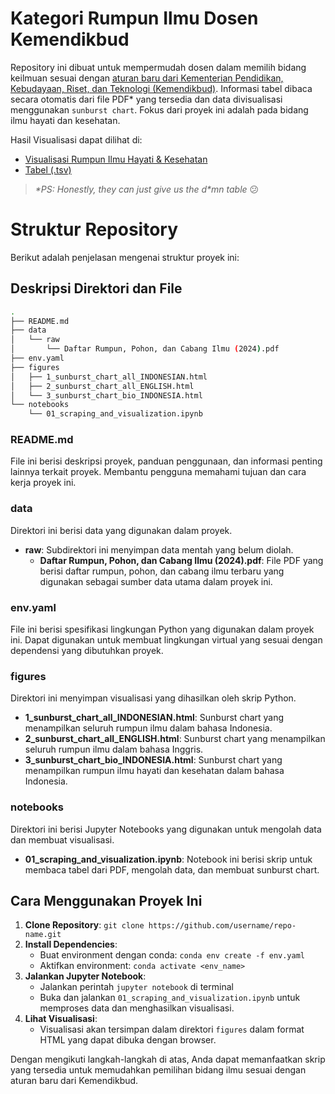 # Kategori Rumpun Ilmu Dosen Kemendikbud
Repository ini dibuat untuk mempermudah dosen dalam memilih bidang keilmuan sesuai dengan [aturan baru dari Kementerian Pendidikan, Kebudayaan, Riset, dan Teknologi (Kemendikbud)](https://pusatinformasi.sister.kemdikbud.go.id/hc/en-gb/articles/31608506732057-Informasi-Umum-Rumpun-Ilmu). Informasi tabel dibaca secara otomatis dari file PDF* yang tersedia dan data divisualisasi menggunakan `sunburst chart`. Fokus dari proyek ini adalah pada bidang ilmu hayati dan kesehatan.

Hasil Visualisasi dapat dilihat di: 
- [Visualisasi Rumpun Ilmu Hayati & Kesehatan](https://htmlpreview.github.io/?https://github.com/lab-biotek-bio-ugm/rumpun_ilmu_kemdikbud/blob/main/figures/3_sunburst_chart_bio_INDONESIA.html)
- [Tabel (.tsv)](data/processed/Daftar_Rumpun_Pohon_dan_Cabang_Ilmu_(Diperbarui_05_Juni_2024).tsv)

> *\*PS: Honestly, they can just give us the d\*mn table* :confused:

# Struktur Repository

Berikut adalah penjelasan mengenai struktur proyek ini:


## Deskripsi Direktori dan File

```bash
.
├── README.md
├── data
│   └── raw
│       └── Daftar Rumpun, Pohon, dan Cabang Ilmu (2024).pdf
├── env.yaml
├── figures
│   ├── 1_sunburst_chart_all_INDONESIAN.html
│   ├── 2_sunburst_chart_all_ENGLISH.html
│   └── 3_sunburst_chart_bio_INDONESIA.html
└── notebooks
    └── 01_scraping_and_visualization.ipynb
```

### README.md
File ini berisi deskripsi proyek, panduan penggunaan, dan informasi penting lainnya terkait proyek. Membantu pengguna memahami tujuan dan cara kerja proyek ini.

### data
Direktori ini berisi data yang digunakan dalam proyek.

- **raw**: Subdirektori ini menyimpan data mentah yang belum diolah.
  - **Daftar Rumpun, Pohon, dan Cabang Ilmu (2024).pdf**: File PDF yang berisi daftar rumpun, pohon, dan cabang ilmu terbaru yang digunakan sebagai sumber data utama dalam proyek ini.

### env.yaml
File ini berisi spesifikasi lingkungan Python yang digunakan dalam proyek ini. Dapat digunakan untuk membuat lingkungan virtual yang sesuai dengan dependensi yang dibutuhkan proyek.

### figures
Direktori ini menyimpan visualisasi yang dihasilkan oleh skrip Python.

- **1_sunburst_chart_all_INDONESIAN.html**: Sunburst chart yang menampilkan seluruh rumpun ilmu dalam bahasa Indonesia.
- **2_sunburst_chart_all_ENGLISH.html**: Sunburst chart yang menampilkan seluruh rumpun ilmu dalam bahasa Inggris.
- **3_sunburst_chart_bio_INDONESIA.html**: Sunburst chart yang menampilkan rumpun ilmu hayati dan kesehatan dalam bahasa Indonesia.

### notebooks
Direktori ini berisi Jupyter Notebooks yang digunakan untuk mengolah data dan membuat visualisasi.

- **01_scraping_and_visualization.ipynb**: Notebook ini berisi skrip untuk membaca tabel dari PDF, mengolah data, dan membuat sunburst chart.

## Cara Menggunakan Proyek Ini

1. **Clone Repository**: `git clone https://github.com/username/repo-name.git`
2. **Install Dependencies**:
   - Buat environment dengan conda: `conda env create -f env.yaml`
   - Aktifkan environment: `conda activate <env_name>`
3. **Jalankan Jupyter Notebook**:
   - Jalankan perintah `jupyter notebook` di terminal
   - Buka dan jalankan `01_scraping_and_visualization.ipynb` untuk memproses data dan menghasilkan visualisasi.
4. **Lihat Visualisasi**:
   - Visualisasi akan tersimpan dalam direktori `figures` dalam format HTML yang dapat dibuka dengan browser.

Dengan mengikuti langkah-langkah di atas, Anda dapat memanfaatkan skrip yang tersedia untuk memudahkan pemilihan bidang ilmu sesuai dengan aturan baru dari Kemendikbud.
